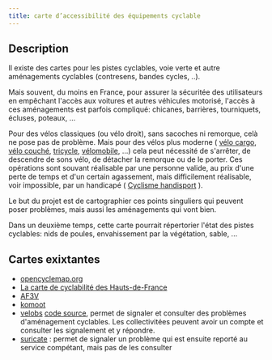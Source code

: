 ```yaml
---
title: carte d’accessibilité des équipements cyclable
---
```

## Description
Il existe des cartes pour les pistes cyclables, voie verte et
autre aménagements cyclables (contresens, bandes cycles, ..).  

Mais souvent, du moins en France, pour assurer la sécuritée
des utilisateurs en empêchant l'accès aux voitures et
autres véhicules motorisé, l'accès à ces aménagements est
parfois compliqué: chicanes, barrières, tourniquets, écluses, poteaux, ...

Pour des vélos classiques (ou vélo droit), sans sacoches ni remorque,
celà ne pose pas de problème.
Mais pour des vélos plus moderne (
[vélo cargo](https://fr.wikipedia.org/wiki/V%C3%A9lo_cargo),
[vélo couché](https://fr.wikipedia.org/wiki/V%C3%A9lo_couch%C3%A9),
[tricycle](https://fr.wikipedia.org/wiki/Tricycle_couch%C3%A9),
[vélomobile](https://fr.wikipedia.org/wiki/V%C3%A9lomobile), ...)
cela peut nécessité de s'arrêter, de descendre de sons vélo, de détacher
la remorque ou de le porter.
Ces opérations sont souvant réalisable par une personne valide, au prix d'une
perte de temps et d'un certain agassement, mais difficilement réalisable,
voir impossible, par un handicapé (
[Cyclisme handisport](https://fr.wikipedia.org/wiki/Cyclisme_handisport) ).

Le but du projet est de cartographier ces points singuliers qui peuvent
poser problèmes, mais aussi les aménagements qui vont bien.

Dans un deuxième temps, cette carte pourrait répertorier l'état des
pistes cyclables: nids de poules, envahissement par la végétation, sable, ...

## Cartes exixtantes
 - [opencyclemap.org](https://www.opencyclemap.org/)
 - [La carte de cyclabilité des Hauts-de-France](https://cyclabilite.droitauvelo.org/)
 - [AF3V](https://af3v.org/les-voies-vertes/carte-du-schema-national-des-veloroutes-et-voies-vertes/)
 - [komoot](https://www.komoot.fr/)
 - [velobs](http://velobs.2p2r.org/) [code source](https://github.com/2p2r/velobs_web), permet de signaler et consulter des problèmes d'aménagement cyclables. Les collectivitées peuvent avoir un compte et consulter les signalement et y répondre.
 - [suricate](https://sentinelles.sportsdenature.fr/) : permet de signaler un problème qui est ensuite reporté au service compétant, mais pas de les consulter